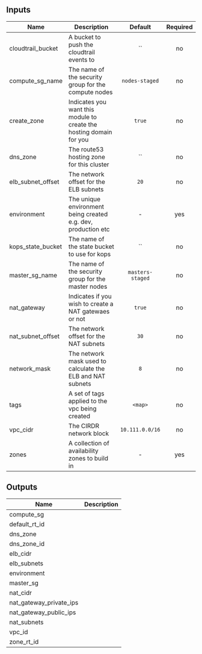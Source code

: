 
## Inputs

| Name | Description | Default | Required |
|------|-------------|:-----:|:-----:|
| cloudtrail_bucket | A bucket to push the cloudtrail events to | `` | no |
| compute_sg_name | The name of the security group for the compute nodes | `nodes-staged` | no |
| create_zone | Indicates you want this module to create the hosting domain for you | `true` | no |
| dns_zone | The route53 hosting zone for this cluster | `` | no |
| elb_subnet_offset | The network offset for the ELB subnets | `20` | no |
| environment | The unique environment being created e.g. dev, production etc | - | yes |
| kops_state_bucket | The name of the state bucket to use for kops | `` | no |
| master_sg_name | The name of the security group for the master nodes | `masters-staged` | no |
| nat_gateway | Indicates if you wish to create a NAT gatewaes or not | `true` | no |
| nat_subnet_offset | The network offset for the NAT subnets | `30` | no |
| network_mask | The network mask used to calculate the ELB and NAT subnets | `8` | no |
| tags | A set of tags applied to the vpc being created | `<map>` | no |
| vpc_cidr | The CIRDR network block | `10.111.0.0/16` | no |
| zones | A collection of availability zones to build in | - | yes |

## Outputs

| Name | Description |
|------|-------------|
| compute_sg |  |
| default_rt_id |  |
| dns_zone |  |
| dns_zone_id |  |
| elb_cidr |  |
| elb_subnets |  |
| environment |  |
| master_sg |  |
| nat_cidr |  |
| nat_gateway_private_ips |  |
| nat_gateway_public_ips |  |
| nat_subnets |  |
| vpc_id |  |
| zone_rt_id |  |

